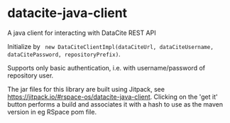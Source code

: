 # datacite-java-client
A java client for interacting with DataCite REST API

Initialize by ` new DataCiteClientImpl(dataCiteUrl, dataCiteUsername, dataCitePassword, repositoryPrefix)`.

Supports only basic authentication, i.e. with username/password of repository user.

The jar files for this library are built using Jitpack, see https://jitpack.io/#rspace-os/datacite-java-client. Clicking on
the 'get it' button performs a build and associates it with a hash to use as the maven version in eg RSpace pom file.
